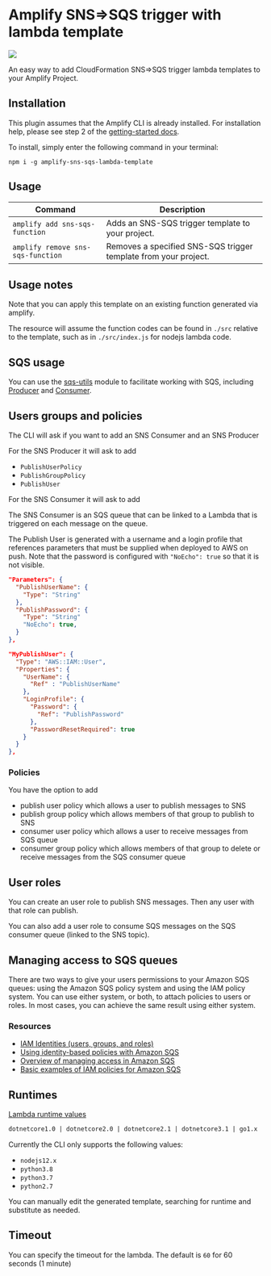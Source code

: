 # Amplify SNS=>SQS trigger with lambda template

<p>
  <a href="https://www.npmjs.com/package/amplify-sns-sqs-lambda-template">
      <img src="https://img.shields.io/npm/v/amplify-sns-sqs-lambda-template.svg" />
  </a>
</p>

An easy way to add CloudFormation SNS=>SQS trigger lambda templates to your Amplify Project.

## Installation

This plugin assumes that the Amplify CLI is already installed. For installation help, please see step 2 of the [getting-started docs](https://aws-amplify.github.io/docs/).

To install, simply enter the following command in your terminal:

`npm i -g amplify-sns-sqs-lambda-template`

## Usage

| Command                      | Description |
| ---------------------------- | ----------- |
| `amplify add sns-sqs-function`       | Adds an SNS-SQS trigger template to your project. |
| `amplify remove sns-sqs-function`    | Removes a specified SNS-SQS trigger template from your project. |

## Usage notes

Note that you can apply this template on an existing function generated via amplify.

The resource will assume the function codes can be found in `./src` relative to the template, such as in `./src/index.js` for nodejs lambda code.

## SQS usage

You can use the [sqs-utils](https://github.com/hogarthww-labs/sqs-utils) module to facilitate working with SQS, including [Producer](https://www.npmjs.com/package/sqs-producer) and [Consumer](https://www.npmjs.com/package/sqs-consumer).

## Users groups and policies

The CLI will ask if you want to add an SNS Consumer and an SNS Producer

For the SNS Producer it will ask to add

- `PublishUserPolicy`
- `PublishGroupPolicy`
- `PublishUser`

For the SNS Consumer it will ask to add

The SNS Consumer is an SQS queue that can be linked to a Lambda that is triggered on each message on the queue.

The Publish User is generated with a username and a login profile that references parameters that must be supplied when deployed to AWS on push. Note that the password is configured with `"NoEcho": true` so that it is not visible.

```json
"Parameters": {
  "PublishUserName": {
    "Type": "String"
  },
  "PublishPassword": {
    "Type": "String"
    "NoEcho": true,
  }
},    
```

```json
"MyPublishUser": {
  "Type": "AWS::IAM::User",
  "Properties": {
    "UserName": {
      "Ref" : "PublishUserName"
    },
    "LoginProfile": {
      "Password": {
        "Ref": "PublishPassword"
      },
      "PasswordResetRequired": true          
    }
  }  
},
```

### Policies

You have the option to add

- publish user policy which allows a user to publish messages to SNS
- publish group policy which allows members of that group to publish to SNS
- consumer user policy which allows a user to receive messages from SQS queue
- consumer group policy which allows members of that group to delete or receive messages from the SQS consumer queue

## User roles

You can create an user role to publish SNS messages. Then any user with that role can publish.

You can also add a user role to consume SQS messages on the SQS consumer queue (linked to the SNS topic).

## Managing access to SQS queues

There are two ways to give your users permissions to your Amazon SQS queues: using the Amazon SQS policy system and using the IAM policy system. You can use either system, or both, to attach policies to users or roles. In most cases, you can achieve the same result using either system.

### Resources

- [IAM Identities (users, groups, and roles)](https://docs.aws.amazon.com/IAM/latest/UserGuide/id.html)
- [Using identity-based policies with Amazon SQS](https://docs.aws.amazon.com/AWSSimpleQueueService/latest/SQSDeveloperGuide/sqs-using-identity-based-policies.html)
- [Overview of managing access in Amazon SQS](https://docs.aws.amazon.com/AWSSimpleQueueService/latest/SQSDeveloperGuide/sqs-overview-of-managing-access.html)
- [Basic examples of IAM policies for Amazon SQS](https://docs.aws.amazon.com/AWSSimpleQueueService/latest/SQSDeveloperGuide/sqs-basic-examples-of-iam-policies.html)

## Runtimes

[Lambda runtime values](https://docs.aws.amazon.com/AWSCloudFormation/latest/UserGuide/aws-resource-lambda-function.html)

```txt
dotnetcore1.0 | dotnetcore2.0 | dotnetcore2.1 | dotnetcore3.1 | go1.x | java11 | java8 | java8.al2 | nodejs | nodejs10.x | nodejs12.x | nodejs4.3 | nodejs4.3-edge | nodejs6.10 | nodejs8.10 | provided | provided.al2 | python2.7 | python3.6 | python3.7 | python3.8 | ruby2.5 | ruby2.7
```

Currently the CLI only supports the following values:

- `nodejs12.x`
- `python3.8`
- `python3.7`
- `python2.7`

You can manually edit the generated template, searching for runtime and substitute as needed.

## Timeout

You can specify the timeout for the lambda. The default is `60` for 60 seconds (1 minute)
